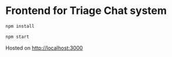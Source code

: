 # Frontend for Triage Chat system

```bash
npm install
```

```bash
npm start
```

Hosted on [http://localhost:3000](http://localhost:3000)